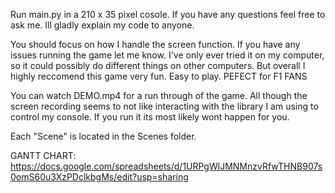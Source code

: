 Run main.py in a 210 x 35 pixel cosole. If you have any questions feel free to ask me. Ill gladly explain my code to anyone.

You should focus on how I handle the screen function. If you have any issues running the game let me know. I've only ever tried it on my computer, so it could possibly do different things on other computers. But overall I highly reccomend this game very fun. Easy to play. PEFECT for F1 FANS

You can watch DEMO.mp4 for a run through of the game. All though the screen recording seems to not like interacting with the library I am using to control my console. If you run it its most likely wont happen for you. 


Each "Scene" is located in the Scenes folder. 


GANTT CHART: https://docs.google.com/spreadsheets/d/1URPgWlJMNMnzvRfwTHNB907s0omS60u3XzPDclkbgMs/edit?usp=sharing
